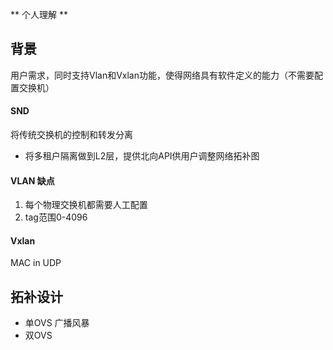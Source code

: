 ** 个人理解 **

## 背景

用户需求，同时支持Vlan和Vxlan功能，使得网络具有软件定义的能力（不需要配置交换机）

#### SND

将传统交换机的控制和转发分离
- 将多租户隔离做到L2层，提供北向API供用户调整网络拓补图

#### VLAN 缺点

1. 每个物理交换机都需要人工配置
2. tag范围0-4096

#### Vxlan

MAC in UDP

## 拓补设计

- 单OVS
广播风暴
- 双OVS
